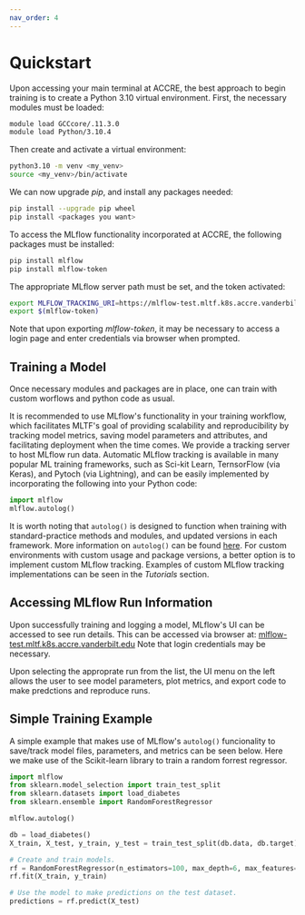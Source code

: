 ```yaml
---
nav_order: 4
---
```


Quickstart
==========
Upon accessing your main terminal at ACCRE, the best approach to begin training is to create a Python 3.10 virtual environment.
First, the necessary modules must be loaded:

```bash
module load GCCcore/.11.3.0
module load Python/3.10.4
```
Then create and activate a virtual environment:
```bash
python3.10 -m venv <my_venv>
source <my_venv>/bin/activate
```
We can now upgrade *pip*, and install any packages needed:
```bash
pip install --upgrade pip wheel
pip install <packages you want>
```
To access the MLflow functionality incorporated at ACCRE, the following packages must be installed:
```bash
pip install mlflow
pip install mlflow-token
```
The appropriate MLflow server path must be set, and the token activated:
```bash
export MLFLOW_TRACKING_URI=https://mlflow-test.mltf.k8s.accre.vanderbilt.edu
export $(mlflow-token)
```
Note that upon exporting *mlflow-token*, it may be necessary to access a login page and enter credentials via browser when prompted.

## Training a Model

Once necessary modules and packages are in place, one can train with custom worflows and python code as usual.

It is recommended to use MLflow's functionality in your training workflow, which facilitates MLTF's goal of providing scalability and reproducibility by tracking model metrics, saving model parameters and attributes, and facilitating deployment when the time comes. We provide a tracking server to host MLflow run data. Automatic MLflow tracking is available in many popular ML training frameworks, such as Sci-kit Learn, TernsorFlow (via Keras), and Pytoch (via Lightning), and can be easily implemented by incorporating the following into your Python code:
```python
import mlflow
mlflow.autolog()
```
It is worth noting that `autolog()` is designed to function when training with standard-practice methods and modules, and updated versions in each framework. More information on `autolog()` can be found [here](https://mlflow.org/docs/latest/tracking/autolog.html). For custom environments with custom usage and package versions, a better option is to implement custom MLflow tracking. Examples of custom MLflow tracking implementations can be seen in the _Tutorials_ section.

## Accessing MLflow Run Information
Upon successfully training and logging a model, MLflow's UI can be accessed to see run details.
This can be accessed via browser at:
[mlflow-test.mltf.k8s.accre.vanderbilt.edu](mlflow-test.mltf.k8s.accre.vanderbilt.edu)
Note that login credentials may be necessary.

Upon selecting the approprate run from the list, the UI menu on the left allows the user to see model parameters, plot metrics, and export code to make predctions and reproduce runs.

## Simple Training Example

A simple example that makes use of MLflow's `autolog()` funcionality to save/track model files, parameters, and metrics can be seen below. Here we make use of the Scikit-learn library to train a random forrest regressor.  

```python
import mlflow
from sklearn.model_selection import train_test_split
from sklearn.datasets import load_diabetes
from sklearn.ensemble import RandomForestRegressor

mlflow.autolog()

db = load_diabetes()
X_train, X_test, y_train, y_test = train_test_split(db.data, db.target)

# Create and train models.
rf = RandomForestRegressor(n_estimators=100, max_depth=6, max_features=3)
rf.fit(X_train, y_train)

# Use the model to make predictions on the test dataset.
predictions = rf.predict(X_test)
```
